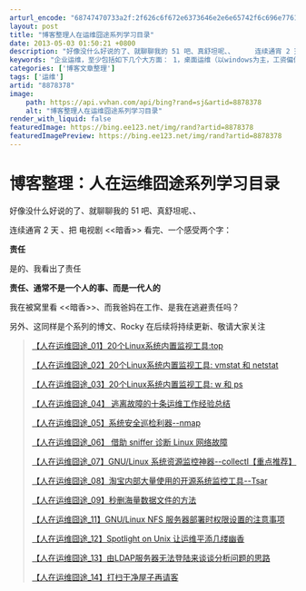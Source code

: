 ```yaml
---
arturl_encode: "68747470733a2f:2f626c6f672e6373646e2e6e65742f6c696e77617465726269:6e2f61727469636c652f64657461696c732f38383738333738"
layout: post
title: "博客整理人在运维囧途系列学习目录"
date: 2013-05-03 01:50:21 +0800
description: "好像没什么好说的了、就聊聊我的 51 吧、真舒坦呢、、     连续通宵 2 天 、把 电视剧 > "
keywords: "企业运维，至少包括如下几个大方面： 1，桌面运维（以windows为主，工资偏低，桌面运维经理可以达到8k到10k，很多人在公司里干的就是安装windows系统，windows里的qq坏了重装下，砸个 - csdn博客"
categories: ['博客文章整理']
tags: ['运维']
artid: "8878378"
image:
    path: https://api.vvhan.com/api/bing?rand=sj&artid=8878378
    alt: "博客整理人在运维囧途系列学习目录"
render_with_liquid: false
featuredImage: https://bing.ee123.net/img/rand?artid=8878378
featuredImagePreview: https://bing.ee123.net/img/rand?artid=8878378
---
```


# 博客整理：人在运维囧途系列学习目录

好像没什么好说的了、就聊聊我的 51 吧、真舒坦呢、、
  

连续通宵 2 天 、把 电视剧 <<暗香>> 看完、一个感受两个字：

**责任**
  


  

是的、我看出了责任
  


  

**责任、通常不是一个人的事、而是一代人的**
  


  

我在被窝里看 <<暗香>>、而我爸妈在工作、是我在逃避责任吗？

另外、这同样是个系列的博文、Rocky 在后续将持续更新、敬请大家关注

> [【人在运维囧途\_01】20个Linux系统内置监视工具:top](http://blog.csdn.net/linwaterbin/article/details/8734646)
>
> [【人在运维囧途\_02】20个Linux系统内置监视工具: vmstat 和 netstat](http://blog.csdn.net/linwaterbin/article/details/8737167)
>
> [【人在运维囧途\_03】20个Linux系统内置监视工具: w 和 ps](http://blog.csdn.net/linwaterbin/article/details/8740811)
>
> [【人在运维囧途\_04】 逃离故障的十条运维工作经验总结](http://blog.csdn.net/linwaterbin/article/details/8745999)
>
> [【人在运维囧途\_05】系统安全巡检利器--nmap](http://blog.csdn.net/linwaterbin/article/details/8751890)
>
> [【人在运维囧途\_06】 借助 sniffer 诊断 Linux 网络故障](http://blog.csdn.net/linwaterbin/article/details/8758726)
>
> [【人在运维囧途\_07】GNU/Linux 系统资源监控神器--collectl【重点推荐】](http://blog.csdn.net/linwaterbin/article/details/8781313)
>
> [【人在运维囧途\_08】淘宝内部大量使用的开源系统监控工具--Tsar](http://blog.csdn.net/linwaterbin/article/details/8799674)
>
> [【人在运维囧途\_09】秒删海量数据文件的方法](http://blog.csdn.net/linwaterbin/article/details/8803727)
>
> [【人在运维囧途\_11】GNU/Linux NFS 服务器部署时权限设置的注意事项](http://blog.csdn.net/linwaterbin/article/details/8813131)
>
> [【人在运维囧途\_12】Spotlight on Unix 让运维平添几缕幽香](http://blog.csdn.net/linwaterbin/article/details/8815428)
>
> [【人在运维囧途\_13】由LDAP服务器无法登陆来谈谈分析问题的思路](http://blog.csdn.net/linwaterbin/article/details/8836669)
>
> [【人在运维囧途\_14】打扫干净屋子再请客](http://blog.csdn.net/linwaterbin/article/details/8941510)